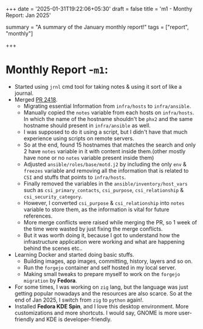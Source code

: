+++
date = '2025-01-31T19:22:06+05:30'
draft = false
title = 'm1 - Monthy Report: Jan 2025'

summary = "A summary of the January monthly report!"
tags = ["report", "monthly"]

+++

# Monthly Report -`m1`:

- Started using `jrnl` cmd tool for taking notes & using it sort of like a journal.
- Merged [PR 2418](https://pagure.io/fedora-infra/ansible/pull-request/2418).
  - Migrating essential Information from `infra/hosts` to `infra/ansible`.
  - Manually copied the `notes` variable from each hosts on `infra/hosts`. In which the name of the hostname shouldn't be `phx2` and the same hostname should present in `infra/ansible` as well.
  - I was supposed to do it using a script, but I didn't have that much experience using scripts on remote servers.
  - So at the end, found 15 hostnames that matches the search and only 2 have `notes` variable in it with content inside them.(other mostly have none or no `notes` variable present inside them)
  - Adjusted `ansible/roles/base/motd.j2` by including the only `env` & `freezes` variable and removing all the information that is related to `CSI` and stuffs that points to `infra/hosts`.
  - Finally removed the variables in the `ansible/inventory/host_vars` such as `csi_primary_contacts`, `csi_purpose`, `csi_relationship` & `csi_security_category`.
  - However, I converted `csi_purpose` & `csi_relationship` into `notes` variable to store them, as the information is vital for future references.
  - More merge conflicts were raised while merging the PR, so 1 week of the time were wasted by just fixing the merge conflicts.
  - But it was worth doing it, because I got to understand how the infrastructure application were working and what are happening behind the scenes etc..
- Learning Docker and started doing basic stuffs.
  - Building images, app images, committing, history, layers and so on.
  - Run the `forgejo` container and self hosted in my local server.
  - Making small tweaks to prepare myself to work on the `forgejo migration` by **Fedora**.
- For some times, I was working on `zig` lang, but the language was just getting popular nowadays and the resources are also scarce. So at the end of Jan 2025, I switch from `zig` to `python` again!.
- Installed **Fedora KDE Spin**, and I love this desktop environment. More customizations and more shortcuts. I would say, GNOME is more user-friendly and KDE is developer-friendly.

